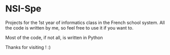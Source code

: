 # NSI-Spe

Projects for the 1st year of informatics class in the French school system.
All the code is written by me, so feel free to use it if you want to.


Most of the code, if not all, is written in Python


Thanks for visiting ! :)
